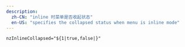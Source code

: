 ```yaml
---
description:
  zh-CN: "inline 时菜单是否收起状态"
  en-US: "specifies the collapsed status when menu is inline mode"
---
```


```html
nzInlineCollapsed="${1|true,false|}"
```
